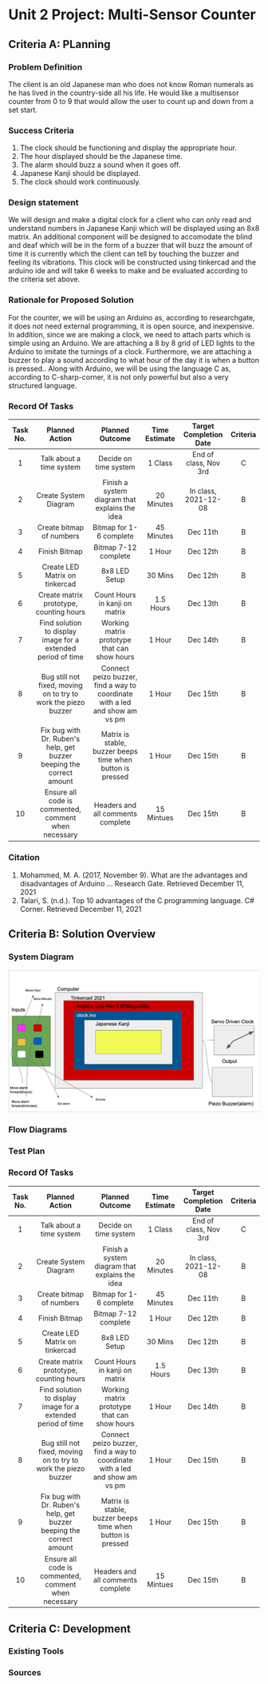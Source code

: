 # Unit 2 Project: Multi-Sensor Counter

## Criteria A: PLanning

### Problem Definition
The client is an old Japanese man who does not know Roman numerals as he has lived in the country-side all his life. He would like a multisensor counter from 0 to 9 that would allow the user to count up and down from a set start.

### Success Criteria
1. The clock should be functioning and display the appropriate hour.
2. The hour displayed should be the Japanese time.
3. The alarm should buzz a sound when it goes off.
4. Japanese Kanji should be displayed.
5. The clock should work continuously.

### Design statement
We will design and make a digital clock for a client who can only read and understand numbers in Japanese Kanji which will be displayed using an 8x8 matrix. An additional component will be designed to accomodate the blind and deaf which will be in the form of a buzzer that will buzz the amount of time it is currently which the client can tell by touching the buzzer and feeling its vibrations. This clock will be constructed using tinkercad and the arduino ide and will take 6 weeks to make and be evaluated according to the criteria set above. 

### Rationale for Proposed Solution
For the counter, we will be using an Arduino as, according to researchgate, it does not need external programming, it is open source, and inexpensive. In addition, since we are making a clock, we need to attach parts which is simple using an Arduino. We are attaching a 8 by 8 grid of LED lights to the Arduino to imitate the turnings of a clock. Furthermore, we are attaching a buzzer to play a sound according to what hour of the day it is when a button is pressed.. Along with Arduino, we will be using the language C as, according to C-sharp-corner, it is not only powerful but also a very structured language.

### Record Of Tasks

| Task No. | Planned Action | Planned Outcome | Time Estimate | Target Completion Date | Criteria |
|:---:|:---:|:---:|:---:|:---:|:---:|
| 1 | Talk about a time system | Decide on time system | 1 Class | End of class, Nov 3rd | C |
| 2 | Create System Diagram | Finish a system diagram  that explains the idea | 20 Minutes | In class, 2021-12-08 | B |
| 3 | Create bitmap of numbers | Bitmap for 1-6 complete | 45 Minutes | Dec 11th | B |
| 4 | Finish Bitmap | Bitmap 7-12 complete | 1 Hour | Dec 12th | B |
| 5 | Create LED Matrix on tinkercad | 8x8 LED Setup | 30 Mins | Dec 12th | B |
| 6 | Create matrix prototype, counting hours | Count Hours in kanji on matrix | 1.5 Hours | Dec 13th | B |
| 7 | Find solution to display image for a extended period of time | Working matrix prototype that can show hours | 1 Hour | Dec 14th | B |
| 8 | Bug still not fixed,  moving on to try to work the piezo buzzer | Connect peizo buzzer,  find a way to coordinate with a led and show am vs pm | 1 Hour | Dec 15th | B |
| 9 | Fix bug with Dr. Ruben's help, get buzzer beeping the correct amount | Matrix is stable, buzzer beeps time when button is pressed | 1 Hour | Dec 15th | B |
| 10 | Ensure all code is commented, comment when necessary | Headers and all comments complete | 15 Mintues | Dec 15th | B |

### Citation
1. Mohammed, M. A. (2017, November 9). What are the advantages and disadvantages of Arduino ... Research Gate. Retrieved December 11, 2021
2. Talari, S. (n.d.). Top 10 advantages of the C programming language. C# Corner. Retrieved December 11, 2021

## Criteria B: Solution Overview

### System Diagram
![](system_diagram1.png)

### Flow Diagrams

### Test Plan

### Record Of Tasks

| Task No. | Planned Action | Planned Outcome | Time Estimate | Target Completion Date | Criteria |
|:---:|:---:|:---:|:---:|:---:|:---:|
| 1 | Talk about a time system | Decide on time system | 1 Class | End of class, Nov 3rd | C |
| 2 | Create System Diagram | Finish a system diagram  that explains the idea | 20 Minutes | In class, 2021-12-08 | B |
| 3 | Create bitmap of numbers | Bitmap for 1-6 complete | 45 Minutes | Dec 11th | B |
| 4 | Finish Bitmap | Bitmap 7-12 complete | 1 Hour | Dec 12th | B |
| 5 | Create LED Matrix on tinkercad | 8x8 LED Setup | 30 Mins | Dec 12th | B |
| 6 | Create matrix prototype, counting hours | Count Hours in kanji on matrix | 1.5 Hours | Dec 13th | B |
| 7 | Find solution to display image for a extended period of time | Working matrix prototype that can show hours | 1 Hour | Dec 14th | B |
| 8 | Bug still not fixed,  moving on to try to work the piezo buzzer | Connect peizo buzzer,  find a way to coordinate with a led and show am vs pm | 1 Hour | Dec 15th | B |
| 9 | Fix bug with Dr. Ruben's help, get buzzer beeping the correct amount | Matrix is stable, buzzer beeps time when button is pressed | 1 Hour | Dec 15th | B |
| 10 | Ensure all code is commented, comment when necessary | Headers and all comments complete | 15 Mintues | Dec 15th | B |

## Criteria C: Development

### Existing Tools

### Sources
